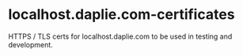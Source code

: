 # localhost.daplie.com-certificates
HTTPS / TLS certs for localhost.daplie.com to be used in testing and development.
